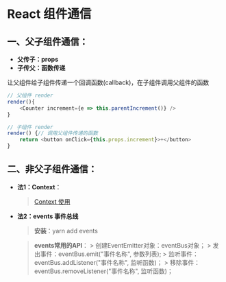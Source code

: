 # React 组件通信

## 一、父子组件通信：
* **父传子：props**
* **子传父：函数传递**

让父组件给子组件传递一个回调函数(callback)，在子组件调用父组件的函数

```js
// 父组件 render
render(){
    <Counter increment={e => this.parentIncrement()} />
}

// 子组件 render
render() {// 调用父组件传递的函数
    return <button onClick={this.props.increment}>+</button>
}
```

## 二、非父子组件通信：
* **法1：Context**：
    > [Context 使用](./Context.md)

* **法2：events 事件总线**

    > **安装**：yarn add events

    > **events常用的API**：
        > 创建EventEmitter对象：eventBus对象；
        > 发出事件：eventBus.emit("事件名称", 参数列表);
        > 监听事件：eventBus.addListener("事件名称", 监听函数)；
        > 移除事件：eventBus.removeListener("事件名称", 监听函数)；

